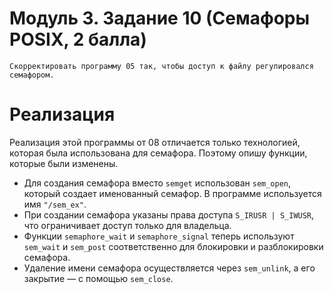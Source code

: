 # Модуль 3. Задание 10 (Семафоры POSIX, 2 балла)
    Скорректировать программу 05 так, чтобы доступ к файлу регулировался семафором.

# Реализация
Реализация этой программы от 08 отличается только технологией, которая была использована для семафора. Поэтому опишу функции, которые были изменены.
-   Для создания семафора вместо `semget` использован `sem_open`, который создает именованный семафор. В программе используется имя `"/sem_ex"`.
- При создании семафора указаны права доступа `S_IRUSR | S_IWUSR`, что ограничивает доступ только для владельца.
- Функции `semaphore_wait` и `semaphore_signal` теперь используют `sem_wait` и `sem_post` соответственно для блокировки и разблокировки семафора.
- Удаление имени семафора осуществляется через `sem_unlink`, а его закрытие — с помощью `sem_close`.
